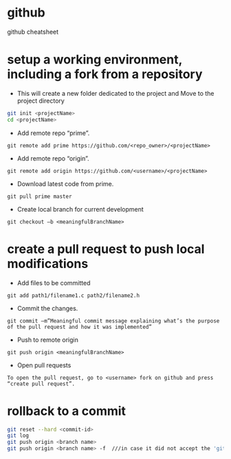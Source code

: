 # github
github cheatsheet

# setup a working environment, including a fork from a repository
* This will create a new folder dedicated to the project and Move to the project directory
```sh
git init <projectName>
cd <projectName>
```
* Add remote repo “prime”.

`git remote add prime https://github.com/<repo_owner>/<projectName>`

* Add remote repo “origin”.

`git remote add origin https://github.com/<username>/<projectName>`

* Download latest code from prime.

`git pull prime master`

 * Create local branch for current development

`git checkout –b <meaningfulBranchName>`

#  create a pull request to push local modifications

* Add files to be committed

`git add path1/filename1.c path2/filename2.h`

* Commit the changes. 

`git commit –m”Meaningful commit message explaining what’s the purpose of the pull request and how it was implemented”`

* Push to remote origin

`git push origin <meaningfulBranchName>`

* Open pull requests

`To open the pull request, go to <username> fork on github and press “create pull request”. `

# rollback to a commit

```sh
git reset --hard <commit-id>
git log
git push origin <branch name>
git push origin <branch name> -f  ///in case it did not accept the 'git push' command 
  ```
